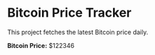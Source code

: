 # Bitcoin Price Tracker

This project fetches the latest Bitcoin price daily.

**Bitcoin Price:** $122346
